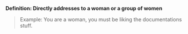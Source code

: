 **Definition: Directly addresses to a woman or a group of women**

> Example: You are a woman, you must be liking the documentations stuff.